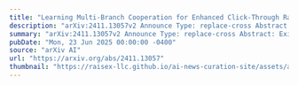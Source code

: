 ```yaml
---
title: "Learning Multi-Branch Cooperation for Enhanced Click-Through Rate Prediction at Taobao"
description: "arXiv:2411.13057v2 Announce Type: replace-cross Abstract: Existing click-through rate (CTR) prediction works have studied the role of feature interaction through a variety of techniques. Each interaction technique exhibits its own strength, and solely using one type usually constrains the model's capability to capture the complex feature relationships, especially for industrial data with enormous input feature fields. Recent research shows that effective CTR models often combine an MLP network with a dedicated feature interaction network in a two-parallel structure. However, the interplay and cooperative dynamics between different streams or branches remain under-researched. In this work, we introduce a novel Multi-Branch Cooperation Network (MBCnet) which enables multiple branch networks to collaborate with each other for better complex feature interaction modeling. Specifically, MBCnet consists of three branches: the Extensible Feature Grouping and Crossing (EFGC) branch that promotes the model's memorization ability of specific feature fields, the low rank Cross Net branch and Deep branch to enhance explicit and implicit feature crossing for improved generalization. Among these branches, a novel cooperation scheme is proposed based on two principles: Branch co-teaching and moderate differentiation. Branch co-teaching encourages well-learned branches to support poorly-learned ones on specific training samples. Moderate differentiation advocates branches to maintain a reasonable level of difference in their feature representations on the same inputs. This cooperation strategy improves learning through mutual knowledge sharing and boosts the discovery of diverse feature interactions across branches. Experiments on large-scale industrial datasets and online A/B test at Taobao app demonstrate MBCnet's superior performance, delivering a 0.09 point increase in CTR, 1.49% growth in deals, and 1.62% rise in GMV. Core codes are available online."
summary: "arXiv:2411.13057v2 Announce Type: replace-cross Abstract: Existing click-through rate (CTR) prediction works have studied the role of feature interaction through a variety of techniques. Each interaction technique exhibits its own strength, and solely using one type usually constrains the model's capability to capture the complex feature relationships, especially for industrial data with enormous input feature fields. Recent research shows that effective CTR models often combine an MLP network with a dedicated feature interaction network in a two-parallel structure. However, the interplay and cooperative dynamics between different streams or branches remain under-researched. In this work, we introduce a novel Multi-Branch Cooperation Network (MBCnet) which enables multiple branch networks to collaborate with each other for better complex feature interaction modeling. Specifically, MBCnet consists of three branches: the Extensible Feature Grouping and Crossing (EFGC) branch that promotes the model's memorization ability of specific feature fields, the low rank Cross Net branch and Deep branch to enhance explicit and implicit feature crossing for improved generalization. Among these branches, a novel cooperation scheme is proposed based on two principles: Branch co-teaching and moderate differentiation. Branch co-teaching encourages well-learned branches to support poorly-learned ones on specific training samples. Moderate differentiation advocates branches to maintain a reasonable level of difference in their feature representations on the same inputs. This cooperation strategy improves learning through mutual knowledge sharing and boosts the discovery of diverse feature interactions across branches. Experiments on large-scale industrial datasets and online A/B test at Taobao app demonstrate MBCnet's superior performance, delivering a 0.09 point increase in CTR, 1.49% growth in deals, and 1.62% rise in GMV. Core codes are available online."
pubDate: "Mon, 23 Jun 2025 00:00:00 -0400"
source: "arXiv AI"
url: "https://arxiv.org/abs/2411.13057"
thumbnail: "https://raisex-llc.github.io/ai-news-curation-site/assets/arxiv.png"
---
```


